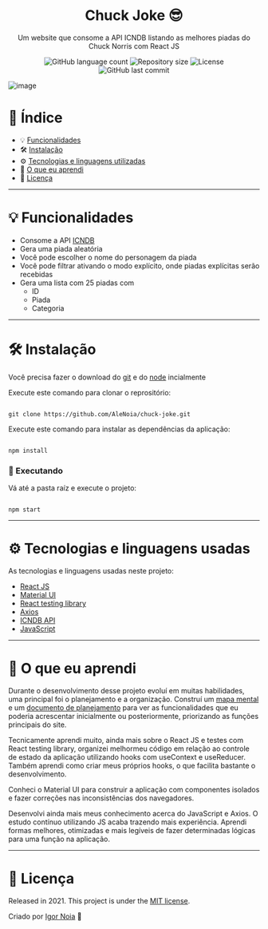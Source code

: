 <h1 align="center">
  Chuck Joke 😎
</h1>

<p align="center">
Um website que consome a API ICNDB listando as melhores piadas do Chuck Norris com React JS
</p>

<p align="center">
<img alt="GitHub language count" src="https://img.shields.io/github/languages/count/AleNoia/chuck-joke?color=%2304D361"> <img alt="Repository size" src="https://img.shields.io/github/repo-size/AleNoia/chuck-joke"> <img alt="License" src="https://img.shields.io/badge/license-MIT-brightgreen"> <img alt="GitHub last commit" src="https://img.shields.io/github/last-commit/AleNoia/chuck-joke"></a>
</p>

![image](https://user-images.githubusercontent.com/82424777/132786716-a7c3ee6f-e6e9-4273-a064-b30c57fe28c8.png)




# 📌 Índice
* 💡 [Funcionalidades](#features)
* 🛠 [Instalação](#Installation)
* ⚙ [Tecnologias e linguagens utilizadas](#TechnologiesUsed)
* 🧠 [O que eu aprendi](#WhatILearn)
* 🧾 [Licença](#License)
***

# <a name="features"></a>💡 Funcionalidades

* Consome a API [ICNDB](http://www.icndb.com/api/)
* Gera uma piada aleatória
* Você pode escolher o nome do personagem da piada
* Você pode filtrar ativando o modo explícito, onde piadas explícitas serão recebidas
* Gera uma lista com 25 piadas com 
  * ID
  * Piada
  * Categoria


***

# <a name="Installation"></a>🛠 Instalação

Você precisa fazer o download do [git](https://git-scm.com) e do [node](https://nodejs.org/en/download/) incialmente

Execute este comando para clonar o reprositório:

```git

git clone https://github.com/AleNoia/chuck-joke.git

```

Execute este comando para instalar as dependências da aplicação:

```

npm install

```

### 🎲 Executando

Vá até a pasta raíz e execute o projeto:
```

npm start

```

***
# <a name="TechnologiesUsed"></a> ⚙ Tecnologias e linguagens usadas
As tecnologias e linguagens usadas neste projeto:

- [React JS](https://reactjs.org)
- [Material UI](https://material-ui.com/)
- [React testing library](https://testing-library.com/)
- [Axios](https://github.com/axios/axios)
- [ICNDB API](http://www.icndb.com/api/)
- [JavaScript](https://developer.mozilla.org/en-US/docs/Web/JavaScript)



***

# <a name="WhatILearn"></a>🧠 O que eu aprendi 
Durante o desenvolvimento desse projeto evoluí em muitas habilidades, uma principal foi o planejamento e a organização. Construí um [mapa mental](https://whimsical.com/chuck-joke-3xbEUiesSxHktjpLvADmMs) e um [documento de planejamento](https://docs.google.com/document/d/1PWcTX4ixfZu3kppsIBxMLNjEH49fK9L6keWO_U5aH7I/edit?usp=sharing) para ver as funcionalidades que eu poderia acrescentar inicialmente ou posteriormente, priorizando as funções principais do site.

Tecnicamente aprendi muito, ainda mais sobre o React JS e testes com React testing library, organizei melhormeu código em relação ao controle de estado da aplicação utilizando hooks com useContext e useReducer. Também aprendi como criar meus próprios hooks, o que facilita bastante o desenvolvimento.

Conheci o Material UI para construir a aplicação com componentes isolados e fazer correções nas inconsistências dos navegadores.

Desenvolvi ainda mais meus conhecimento acerca do JavaScript e Axios. O estudo contínuo utilizando JS acaba trazendo mais experiência. Aprendi formas melhores, otimizadas e mais legíveis de fazer determinadas lógicas para uma função na aplicação.

***

# <a name="License"></a>🧾 Licença 

Released in 2021. This project is under the [MIT license](https://github.com/AleNoia/client-manager/blob/main/LICENSE).

Criado por [Igor Noia](https://github.com/AleNoia) 👋

